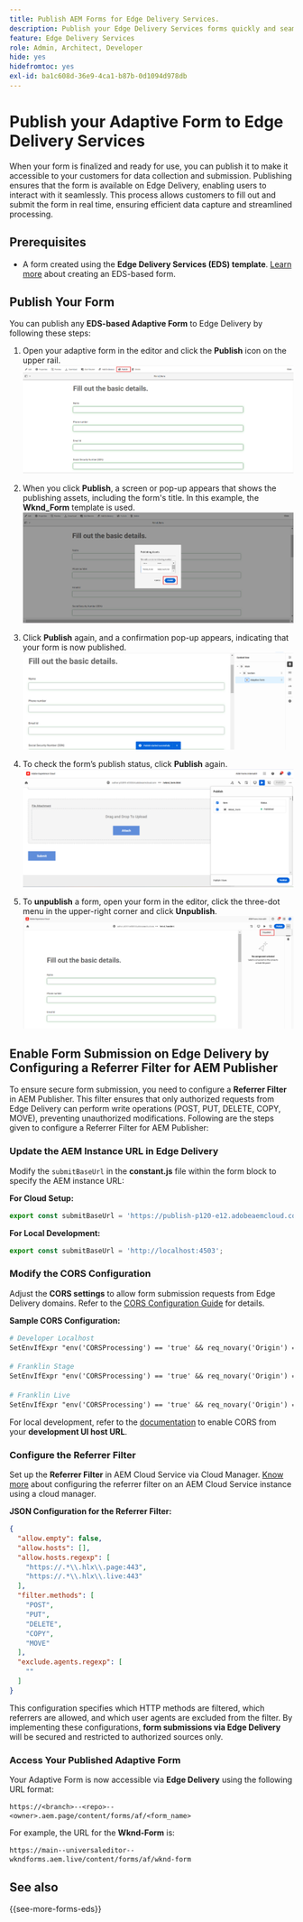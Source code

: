 ```yaml
---
title: Publish AEM Forms for Edge Delivery Services.
description: Publish your Edge Delivery Services forms quickly and seamlessly.
feature: Edge Delivery Services
role: Admin, Architect, Developer
hide: yes
hidefromtoc: yes
exl-id: ba1c608d-36e9-4ca1-b87b-0d1094d978db
---
```

# Publish your Adaptive Form to Edge Delivery Services

When your form is finalized and ready for use, you can publish it to make it accessible to your customers for data collection and submission. Publishing ensures that the form is available on Edge Delivery, enabling users to interact with it seamlessly. This process allows customers to fill out and submit the form in real time, ensuring efficient data capture and streamlined processing.

## Prerequisites

* A form created using the **Edge Delivery Services (EDS) template**. [Learn more](/help/edge/docs/forms/universal-editor/getting-started-universal-editor.md) about creating an EDS-based form.

## Publish Your Form

You can publish any **EDS-based Adaptive Form** to Edge Delivery by following these steps:

  <!--1. Select the **Adaptive Form** that you want to publish and click the **Edit** ![edit icon](/help/forms/assets/edit.svg) icon.
   ![Select EDS-Based Form](/help/forms/assets/select-eds-based-form.png)-->

1. Open your adaptive form in the editor and click the **Publish** icon on the upper rail.
   ![Click Publish](/help/forms/assets/publish-icon-eds-form.png)

1. When you click **Publish**, a screen or pop-up appears that shows the publishing assets, including the form's title. In this example, the **Wknd_Form** template is used.
    ![On Click Publish](/help/forms/assets/on-click-publish.png)

1. Click **Publish** again, and a confirmation pop-up appears, indicating that your form is now published.
   ![Publish Success](/help/forms/assets/publish-success.png)

1. To check the form’s publish status, click **Publish** again.
   ![Publish Status](/help/forms/assets/publish-status.png)

1. To **unpublish** a form, open your form in the editor, click the three-dot menu in the upper-right corner and click **Unpublish**.
![Unpublish](/help/forms/assets/unpublish--form.png)

## Enable Form Submission on Edge Delivery by Configuring a Referrer Filter for AEM Publisher

To ensure secure form submission, you need to configure a **Referrer Filter** in AEM Publisher. This filter ensures that only authorized requests from Edge Delivery can perform write operations (POST, PUT, DELETE, COPY, MOVE), preventing unauthorized modifications. Following are the steps given to configure a Referrer Filter for AEM Publisher:

### Update the AEM Instance URL in Edge Delivery

Modify the `submitBaseUrl` in the **constant.js** file within the form block to specify the AEM instance URL:

  **For Cloud Setup:**
  ```js
  export const submitBaseUrl = 'https://publish-p120-e12.adobeaemcloud.com';
  ```
**For Local Development:**
  ```js
  export const submitBaseUrl = 'http://localhost:4503';
  ```

### Modify the CORS Configuration

  Adjust the **CORS settings** to allow form submission requests from Edge Delivery domains. Refer to the [CORS Configuration Guide](https://experienceleague.adobe.com/en/docs/experience-manager-learn/getting-started-with-aem-headless/deployments/configurations/cors) for details.

 **Sample CORS Configuration:**
```apache
# Developer Localhost
SetEnvIfExpr "env('CORSProcessing') == 'true' && req_novary('Origin') =~ m#(http://localhost(:\d+)?$)#" CORSTrusted=true

# Franklin Stage
SetEnvIfExpr "env('CORSProcessing') == 'true' && req_novary('Origin') =~ m#(https://.*\.hlx\.page$)#" CORSTrusted=true  

# Franklin Live
SetEnvIfExpr "env('CORSProcessing') == 'true' && req_novary('Origin') =~ m#(https://.*\.hlx\.live$)#" CORSTrusted=true
```
For local development, refer to the [documentation](https://experienceleague.adobe.com/en/docs/experience-manager-cloud-service/content/headless/deployment/referrer-filter) to enable CORS from your **development UI host URL**.

### Configure the Referrer Filter

Set up the **Referrer Filter** in AEM Cloud Service via Cloud Manager. [Know more](https://experienceleague.adobe.com/en/docs/experience-manager-learn/foundation/security/understand-cross-origin-resource-sharing) about configuring the referrer filter on an AEM Cloud Service instance using a cloud manager.

**JSON Configuration for the Referrer Filter:**
```json
{
  "allow.empty": false,
  "allow.hosts": [],
  "allow.hosts.regexp": [
    "https://.*\\.hlx\\.page:443",
    "https://.*\\.hlx\\.live:443"
  ],
  "filter.methods": [
    "POST",
    "PUT",
    "DELETE",
    "COPY",
    "MOVE"
  ],
  "exclude.agents.regexp": [
    ""
  ]
}
```

This configuration specifies which HTTP methods are filtered, which referrers are allowed, and which user agents are excluded from the filter. By implementing these configurations, **form submissions via Edge Delivery** will be secured and restricted to authorized sources only.

### Access Your Published Adaptive Form

Your Adaptive Form is now accessible via **Edge Delivery** using the following URL format:

```
https://<branch>--<repo>--<owner>.aem.page/content/forms/af/<form_name>
```

For example, the URL for the **Wknd-Form** is:
```
https://main--universaleditor--wkndforms.aem.live/content/forms/af/wknd-form
```


## See also

{{see-more-forms-eds}}
